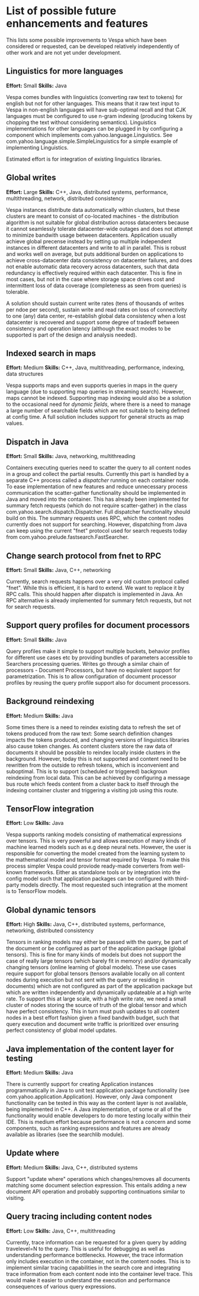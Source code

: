 # List of possible future enhancements and features

This lists some possible improvements to Vespa which have been considered or requested, can be developed relatively independently of other work and are not yet under development.

## Linguistics for more languages

**Effort:** Small
**Skills:** Java

Vespa comes bundles with linguistics (converting raw text to tokens) for english but not for other languages. This means that it raw text input to Vespa in non-english languages will have sub-optimal recall and that CJK languages must be configured to use n-gram indexing (producing tokens by chopping the text without considering semantics). Linguistics implementations for other languages can be plugged in by configuring a component which implements com.yahoo.language.Linguistics. See com.yahoo.language.simple.SimpleLinguistics for a simple example of implementing Linguistics.

Estimated effort is for integration of existing linguistics libraries.

## Global writes

**Effort:** Large
**Skills:** C++, Java, distributed systems, performance, multithreading, network, distributed consistency

Vespa instances distribute data automatically within clusters, but these clusters are meant to consist of co-located machines - the distribution algorithm is not suitable for global distribution across datacenters because it cannot seamlessly tolerate datacenter-wide outages and does not attempt to minimize bandwith usage between datacenters.
Application usually achieve global precense instead by setting up multiple independent instances in different datacenters and write to all in parallel. This is robust and works well on average, but puts additional burden on applications to achieve cross-datacenter data consistency on datacenter failures, and does not enable automatic data recovery across datacenters, such that data redundancy is effectively required within each datacenter. This is fine in most cases, but not in the case where storage space drives cost and intermittent loss of data coverage (completeness as seen from queries) is tolerable.

A solution should sustain current write rates (tens of thousands of writes per ndoe per second), sustain write and read rates on loss of connectivity to one (any) data center, re-establish global data consistency when a lost datacenter is recovered and support some degree of tradeoff between consistency and operation latency (although the exact modes to be supported is part of the design and analysis needed).

## Indexed search in maps

**Effort:** Medium
**Skills:** C++, Java, multithreading, performance, indexing, data structures

Vespa supports maps and even supports queries in maps in the query language (due to supporting map queries in streaming search). However, maps cannot be indexed. Supporting map indexing would also be a solution to the occasional need for *dynamic fields*, where there is a need to manage a large number of searchable fields which are not suitable to being defined at config time. A full solution includes support for general structs as map values.

## Dispatch in Java

**Effort:** Small
**Skills:** Java, networking, multithreading

Containers executing queries need to scatter the query to all content nodes in a group and collect the partial results. Currently this part is handled by a separate C++ process called a *dispatcher* running on each container node. To ease implementation of new features and reduce unnecessary process communication the scatter-gather functionality should be implemented in Java and moved into the container. This has already been implemented for summary fetch requests (which do not require scatter-gather) in the class com.yahoo.search.dispatch.Dispatcher. Full dispatcher functionality should build on this. The summary requests uses RPC, which the content nodes currently does not support for searching. However, dispatching from Java can keep using the current "fnet" protocol used for search requests today from com.yahoo.prelude.fastsearch.FastSearcher.

## Change search protocol from fnet to RPC

**Effort:** Small
**Skills:** Java, C++, networking

Currently, search requests happens over a very old custom protocol called "fnet". While this is efficient, it is hard to extend. We want to replace it by RPC calls. This should happen after dispatch is implemented in Java. An RPC alternative is already implemented for summary fetch requests, but not for search requests.

## Support query profiles for document processors

**Effort:** Small
**Skills:** Java

Query profiles make it simple to support multiple buckets, behavior profiles for different use cases etc by providing bundles of parameters accessible to Searchers processing queries. Writes go through a similar chain of processors - Document Processors, but have no equivalent support for parametrization. This is to allow configuration of document processor profiles by reusing the query profile support also for document processors.

## Background reindexing

**Effort:** Medium
**Skills:** Java

Some times there is a need to reindex existing data to refresh the set of tokens produced from the raw text: Some search definition changes impacts the tokens produced, and changing versions of linguistics libraries also cause token changes. As content clusters store the raw data of documents it should be possible to reindex locally inside clusters in the background. However, today this is not supported and content need to be rewritten from the outside to refresh tokens, which is inconvenient and suboptimal. This is to support (scheduled or triggered) backgroun reindexing from local data. This can be achieved by configuring a message bus route which feeds content from a cluster back to itself through the indexing container cluster and triggering a visiting job using this route.

## TensorFlow integration

**Effort:** Low
**Skills:** Java

Vespa supports ranking models consisting of mathematical expressions over tensors. This is very powerful and allows execution of many kinds of machine learned models such as e.g deep neural nets. However, the user is responsible for converting the model created from the learning system to the mathematical model and tensor format required by Vespa. To make this process simpler Vespa could proviode ready-made converters from well-known frameworks. Either as standalone tools or by integration into the config model such that application packages can be configured with third-party models directly. The most requested such integration at the moment is to TensorFlow models.

## Global dynamic tensors

**Effort:** High
**Skills:** Java, C++, distributed systems, performance, networking, distributed consistency

Tensors in ranking models may either be passed with the query, be part of the document or be configured as part of the application package (global tensors). This is fine for many kinds of models but does not support the case of really large tensors (which barely fit in memory) and/or dynamically changing tensors (online learning of global models). These use cases require support for global tensors (tensors available locally on all content nodes during execution but not sent with the query or residing in documents) which are not configured as part of the application package but which are written independently and dynamically updateable at a high write rate. To support this at large scale, with a high write rate, we need a small cluster of nodes storing the source of truth of the global tensor and which have perfect consistency. This in turn must push updates to all content nodes in a best effort fashion given a fixed bandwith budget, such that query execution and document write traffic is prioritized over ensuring perfect consistency of global model updates.

## Java implementation of the content layer for testing

**Effort:** Medium
**Skills:** Java

There is currently support for creating Application instances programmatically in Java to unit test application package functionality (see com.yahoo.application.Application). However, only Java component functionality can be tested in this way as the content layer is not available, being implemented in C++. A Java implementation, of some or all of the functionality would enable developers to do more testing locally within their IDE. This is medium effort because performance is not a concern and some components, such as ranking expressions and features are already available as libraries (see the searchlib module).

## Update where

**Effort:** Medium
**Skills:** Java, C++, distributed systems

Support "update where" operations which changes/removes all documents matching some document selection expression. This entails adding a new document API operation and probably supporting continuations similar to visiting.

## Query tracing including content nodes

**Effort:** Low
**Skills:** Java, C++, multithreading

Currently, trace information can be requested for a given query by adding travelevel=N to the query. This is useful for debugging as well as understanding performance bottlenecks. However, the trace information only includes execution in the container, not in the content nodes. This is to implement similar tracing capabilities in the search core and integrating trace information from each content node into the container level trace. This would make it easier to understand the execution and performance consequences of various query expressions.
